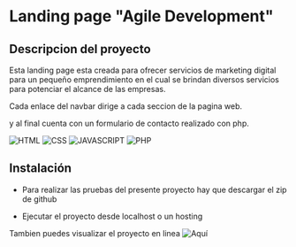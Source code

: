 # Landing page "Agile Development"
  
## Descripcion del proyecto
  
Esta landing page esta creada para ofrecer servicios de marketing digital para un pequeño emprendimiento en el cual se brindan diversos servicios para potenciar el alcance de las empresas.

Cada enlace del navbar dirige a cada seccion de la pagina web.

y al final cuenta con un formulario de contacto realizado con php.

![HTML](https://img.shields.io/badge/HTML5-white?style=for-the-badge&logo=html5&logoColor=white&color=orange)
![CSS](https://img.shields.io/badge/CSS3-white?style=for-the-badge&logo=css3&logoColor=white&color=blue)
![JAVASCRIPT](https://img.shields.io/badge/JAVASCRIPT-F7DF1E?style=for-the-badge&logo=javascript&logoColor=black)
![PHP](https://img.shields.io/badge/PHP-F7DF1E?style=for-the-badge&logo=php&logoColor=white&color=%23777BB4)
  
## Instalación

- Para realizar las pruebas del presente proyecto hay que descargar el zip de github
  
- Ejecutar el proyecto desde localhost o un hosting

Tambien puedes visualizar el proyecto en linea ![Aquí](https://agilesdevelopments.com/)


